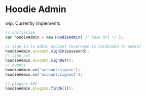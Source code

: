 Hoodie Admin
============

wip. Currently implements

```js
// initialize
var hoodieAdmin = new HoodieAdmin( /* base Url */ );

// sign in to admin account (username is hardcoded to admin)
hoodieAdmin.account.signIn(password);
// sign out
hoodieAdmin.account.signOut();
// events
hoodieAdmin.on('account:signin');
hoodieAdmin.on('account:signout');

// plugins API
hoodieAdmin.plugins.findAll();
```